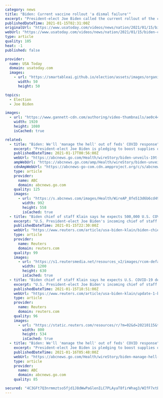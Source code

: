 ```yaml
---
category: news
title: "Biden: Current vaccine rollout 'a dismal failure'"
excerpt: "President-elect Joe Biden called the current rollout of the coronavirus vaccine \"a dismal failure\" as he highlighted his $1.9 trillion plan to combat the pandemic and provide additional relief. (Jan."
publishedDateTime: 2021-01-15T02:31:00Z
originalUrl: "https://www.usatoday.com/videos/news/nation/2021/01/15/biden-current-vaccine-rollout-a-dismal-failure/4169071001/"
webUrl: "https://www.usatoday.com/videos/news/nation/2021/01/15/biden-current-vaccine-rollout-a-dismal-failure/4169071001/"
type: article
quality: 105
heat: -1
published: false

provider:
  name: USA Today
  domain: usatoday.com
  images:
    - url: "https://smartableai.github.io/election/assets/images/organizations/usatoday.com-50x50.jpg"
      width: 50
      height: 50

topics:
  - Election
  - Joe Biden

images:
  - url: "https://www.gannett-cdn.com/authoring/video-thumbnails/ae0c443c-1f54-43f2-8d6c-c7774a67ed7e_poster.jpg?quality=10"
    width: 1920
    height: 1080
    isCached: true

related:
  - title: "Biden: We'll 'manage the hell' out of feds' COVID response"
    excerpt: "President-elect Joe Biden is pledging to boost supplies of coronavirus vaccine and set up new vaccination sites to meet his goal of 100 million shots in 100 days"
    publishedDateTime: 2021-01-17T00:56:00Z
    webUrl: "https://abcnews.go.com/Health/wireStory/biden-unveils-19t-plan-stem-covid-19-steady-75269503"
    ampWebUrl: "https://abcnews.go.com/amp/Health/wireStory/biden-unveils-19t-plan-stem-covid-19-steady-75269503"
    cdnAmpWebUrl: "https://abcnews-go-com.cdn.ampproject.org/c/s/abcnews.go.com/amp/Health/wireStory/biden-unveils-19t-plan-stem-covid-19-steady-75269503"
    type: article
    provider:
      name: ABC
      domain: abcnews.go.com
    quality: 125
    images:
      - url: "https://s.abcnews.com/images/Health/WireAP_8fe513d6b6cd49e6ae4f13509231de33_16x9_992.jpg"
        width: 992
        height: 558
        isCached: true
  - title: "Biden chief of staff Klain says he expects 500,000 U.S. COVID-19 deaths next month"
    excerpt: "U.S. President-elect Joe Biden's incoming chief of staff Ron Klain said on Friday he expects the United States to hit 500,000 COVID-19 deaths next month."
    publishedDateTime: 2021-01-15T22:30:00Z
    webUrl: "https://www.reuters.com/article/usa-biden-klain/biden-chief-of-staff-klain-says-he-expects-500000-us-covid-19-deaths-next-month-idUSW1N2II025"
    type: article
    provider:
      name: Reuters
      domain: reuters.com
    quality: 99
    images:
      - url: "https://s1.reutersmedia.net/resources_v2/images/rcom-default.png?w=800"
        width: 1200
        height: 630
        isCached: true
  - title: "Biden chief of staff Klain says he expects U.S. COVID-19 deaths to top 500,000 next month"
    excerpt: "U.S. President-elect Joe Biden's incoming chief of staff Ron Klain said on Friday he expects the United States to hit 500,000 COVID-19 deaths next month."
    publishedDateTime: 2021-01-15T18:51:00Z
    webUrl: "https://www.reuters.com/article/usa-biden-klain/update-1-biden-chief-of-staff-klain-says-he-expects-us-covid-19-deaths-to-top-500000-next-month-idUSL1N2JQ268"
    type: article
    provider:
      name: Reuters
      domain: reuters.com
    quality: 96
    images:
      - url: "https://static.reuters.com/resources/r/?m=02&d=20210115&t=2&i=1547957452&r=LYNXMPEH0E1A0&w=800"
        width: 800
        height: 534
        isCached: true
  - title: "Biden: We'll 'manage the hell' out of feds' COVID response"
    excerpt: "President-elect Joe Biden is pledging to boost supplies of coronavirus vaccine and set up new vaccination sites to meet his goal of 100 million shots in 100 days"
    publishedDateTime: 2021-01-16T05:48:00Z
    webUrl: "https://abcnews.go.com/Health/wireStory/biden-manage-hell-feds-covid-response-75291354"
    type: article
    provider:
      name: ABC
      domain: abcnews.go.com
    quality: 85

secured: "4C3GFt7Q3nrmmztso5fjd1J8dWwPaGlenILC7PLAyaT8firWhag3/WIfF7xtBs0deVhKH4RiAFQWlB3Oova6YBMD8T4w4cP531ttelRishUiiVBwZpNUPVz4Y4Of/UHDW2Appp3dJ+IQwwd1WlRdcz4RE+topJI/dwGhpla1u4Ez190HcA8jbUTjb6i+9oXeO0/xae6gORetqfQqglGTLLlOhirghiVS8v2KohnhdDggS9c4g261r0tVbhpDVZfxWTAc8g0Ap8A86llBKrmLvHi+K3sCK1x35UWMR1y5ge1kRiEtASF5FAb3ycCoQyZTkU198tZYFyCguPTWH368zbkFIxh19DmyriCRhefDLqM=;MIM0XPnr5sMNXoGSgcWjvw=="
---
```


